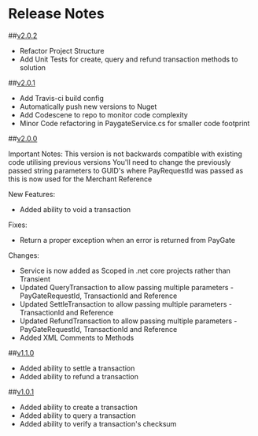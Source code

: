 # Release Notes

##[v2.0.2](https://github.com/NanotechComputers/IPaygateService/releases/tag/v2.0.2)
            
* Refactor Project Structure
* Add Unit Tests for create, query and refund transaction methods to solution

##[v2.0.1](https://github.com/NanotechComputers/IPaygateService/releases/tag/v2.0.1)
            
* Add Travis-ci build config
* Automatically push new versions to Nuget
* Add Codescene to repo to monitor code complexity
* Minor Code refactoring in PaygateService.cs for smaller code footprint

##[v2.0.0](https://github.com/NanotechComputers/IPaygateService/releases/tag/v2.0.0)

Important Notes: This version is not backwards compatible with existing code utilising previous versions
You'll need to change the previously passed string parameters to GUID's where PayRequestId was passed as this is now used for the Merchant Reference

New Features:
* Added ability to void a transaction

Fixes:
* Return a proper exception when an error is returned from PayGate

Changes:
* Service is now added as Scoped in .net core projects rather than Transient
* Updated QueryTransaction to allow passing multiple parameters - PayGateRequestId, TransactionId and Reference
* Updated SettleTransaction to allow passing multiple parameters - TransactionId and Reference
* Updated RefundTransaction to allow passing multiple parameters - PayGateRequestId, TransactionId and Reference
* Added XML Comments to Methods

##[v1.1.0](https://github.com/NanotechComputers/IPaygateService/releases/tag/v1.0.1)
* Added ability to settle a transaction
* Added ability to refund a transaction

##[v1.0.1](https://github.com/NanotechComputers/IPaygateService/releases/tag/v1.0.1) 
* Added ability to create a transaction
* Added ability to query a transaction
* Added ability to verify a transaction's checksum